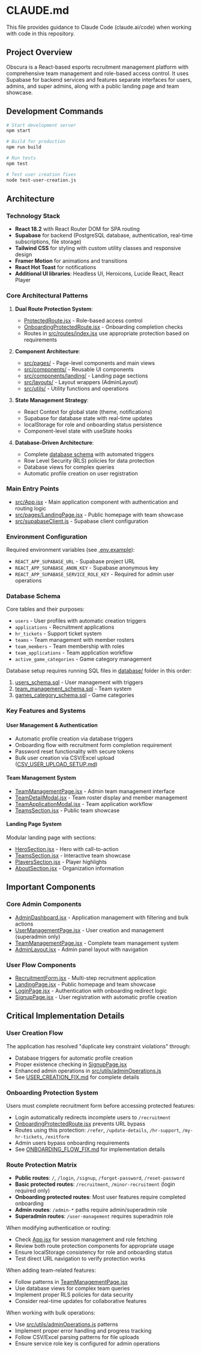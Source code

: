# CLAUDE.md

This file provides guidance to Claude Code (claude.ai/code) when working with code in this repository.

## Project Overview

Obscura is a React-based esports recruitment management platform with comprehensive team management and role-based access control. It uses Supabase for backend services and features separate interfaces for users, admins, and super admins, along with a public landing page and team showcase.

## Development Commands

```bash
# Start development server
npm start

# Build for production
npm run build

# Run tests
npm test

# Test user creation fixes
node test-user-creation.js
```

## Architecture

### Technology Stack
- **React 18.2** with React Router DOM for SPA routing
- **Supabase** for backend (PostgreSQL database, authentication, real-time subscriptions, file storage)
- **Tailwind CSS** for styling with custom utility classes and responsive design
- **Framer Motion** for animations and transitions
- **React Hot Toast** for notifications
- **Additional UI libraries**: Headless UI, Heroicons, Lucide React, React Player

### Core Architectural Patterns

1. **Dual Route Protection System**:
   - [ProtectedRoute.jsx](src/routes/ProtectedRoute.jsx) - Role-based access control
   - [OnboardingProtectedRoute.jsx](src/routes/OnboardingProtectedRoute.jsx) - Onboarding completion checks
   - Routes in [src/routes/index.jsx](src/routes/index.jsx) use appropriate protection based on requirements

2. **Component Architecture**:
   - [src/pages/](src/pages/) - Page-level components and main views
   - [src/components/](src/components/) - Reusable UI components
   - [src/components/landing/](src/components/landing/) - Landing page sections
   - [src/layouts/](src/layouts/) - Layout wrappers (AdminLayout)
   - [src/utils/](src/utils/) - Utility functions and operations

3. **State Management Strategy**:
   - React Context for global state (theme, notifications)
   - Supabase for database state with real-time updates
   - localStorage for role and onboarding status persistence
   - Component-level state with useState hooks

4. **Database-Driven Architecture**:
   - Complete [database schema](database/) with automated triggers
   - Row Level Security (RLS) policies for data protection
   - Database views for complex queries
   - Automatic profile creation on user registration

### Main Entry Points

- [src/App.jsx](src/App.jsx) - Main application component with authentication and routing logic
- [src/pages/LandingPage.jsx](src/pages/LandingPage.jsx) - Public homepage with team showcase
- [src/supabaseClient.js](src/supabaseClient.js) - Supabase client configuration

### Environment Configuration

Required environment variables (see [.env.example](.env.example)):
- `REACT_APP_SUPABASE_URL` - Supabase project URL
- `REACT_APP_SUPABASE_ANON_KEY` - Supabase anonymous key
- `REACT_APP_SUPABASE_SERVICE_ROLE_KEY` - Required for admin user operations

### Database Schema

Core tables and their purposes:
- `users` - User profiles with automatic creation triggers
- `applications` - Recruitment applications
- `hr_tickets` - Support ticket system
- `teams` - Team management with member rosters
- `team_members` - Team membership with roles
- `team_applications` - Team application workflow
- `active_game_categories` - Game category management

Database setup requires running SQL files in [database/](database/) folder in this order:
1. [users_schema.sql](database/users_schema.sql) - User management with triggers
2. [team_management_schema.sql](database/team_management_schema.sql) - Team system
3. [games_category_schema.sql](database/games_category_schema.sql) - Game categories

### Key Features and Systems

#### User Management & Authentication
- Automatic profile creation via database triggers
- Onboarding flow with recruitment form completion requirement
- Password reset functionality with secure tokens
- Bulk user creation via CSV/Excel upload ([CSV_USER_UPLOAD_SETUP.md](CSV_USER_UPLOAD_SETUP.md))

#### Team Management System
- [TeamManagementPage.jsx](src/pages/TeamManagementPage.jsx) - Admin team management interface
- [TeamDetailModal.jsx](src/components/TeamDetailModal.jsx) - Team roster display and member management
- [TeamApplicationModal.jsx](src/components/TeamApplicationModal.jsx) - Team application workflow
- [TeamsSection.jsx](src/components/landing/TeamsSection.jsx) - Public team showcase

#### Landing Page System
Modular landing page with sections:
- [HeroSection.jsx](src/components/landing/HeroSection.jsx) - Hero with call-to-action
- [TeamsSection.jsx](src/components/landing/TeamsSection.jsx) - Interactive team showcase
- [PlayersSection.jsx](src/components/landing/PlayersSection.jsx) - Player highlights
- [AboutSection.jsx](src/components/landing/AboutSection.jsx) - Organization information

## Important Components

### Core Admin Components
- [AdminDashboard.jsx](src/pages/AdminDashboard.jsx) - Application management with filtering and bulk actions
- [UserManagementPage.jsx](src/pages/UserManagementPage.jsx) - User creation and management (superadmin only)
- [TeamManagementPage.jsx](src/pages/TeamManagementPage.jsx) - Complete team management system
- [AdminLayout.jsx](src/layouts/AdminLayout.jsx) - Admin panel layout with navigation

### User Flow Components
- [RecruitmentForm.jsx](src/components/RecruitmentForm.jsx) - Multi-step recruitment application
- [LandingPage.jsx](src/pages/LandingPage.jsx) - Public homepage and team showcase
- [LoginPage.jsx](src/pages/LoginPage.jsx) - Authentication with onboarding redirect logic
- [SignupPage.jsx](src/pages/SignupPage.jsx) - User registration with automatic profile creation

## Critical Implementation Details

### User Creation Flow
The application has resolved "duplicate key constraint violations" through:
- Database triggers for automatic profile creation
- Proper existence checking in [SignupPage.jsx](src/pages/SignupPage.jsx)
- Enhanced admin operations in [src/utils/adminOperations.js](src/utils/adminOperations.js)
- See [USER_CREATION_FIX.md](USER_CREATION_FIX.md) for complete details

### Onboarding Protection System
Users must complete recruitment form before accessing protected features:
- Login automatically redirects incomplete users to `/recruitment`
- [OnboardingProtectedRoute.jsx](src/routes/OnboardingProtectedRoute.jsx) prevents URL bypass
- Routes using this protection: `/refer`, `/update-details`, `/hr-support`, `/my-hr-tickets`, `/exitform`
- Admin users bypass onboarding requirements
- See [ONBOARDING_FLOW_FIX.md](ONBOARDING_FLOW_FIX.md) for implementation details

### Route Protection Matrix
- **Public routes**: `/`, `/login`, `/signup`, `/forgot-password`, `/reset-password`
- **Basic protected routes**: `/recruitment`, `/minor-recruitment` (login required only)
- **Onboarding protected routes**: Most user features require completed onboarding
- **Admin routes**: `/admin-*` paths require admin/superadmin role
- **Superadmin routes**: `/user-management` requires superadmin role

When modifying authentication or routing:
- Check [App.jsx](src/App.jsx) for session management and role fetching
- Review both route protection components for appropriate usage
- Ensure localStorage consistency for role and onboarding status
- Test direct URL navigation to verify protection works

When adding team-related features:
- Follow patterns in [TeamManagementPage.jsx](src/pages/TeamManagementPage.jsx)
- Use database views for complex team queries
- Implement proper RLS policies for data security
- Consider real-time updates for collaborative features

When working with bulk operations:
- Use [src/utils/adminOperations.js](src/utils/adminOperations.js) patterns
- Implement proper error handling and progress tracking
- Follow CSV/Excel parsing patterns for file uploads
- Ensure service role key is configured for admin operations